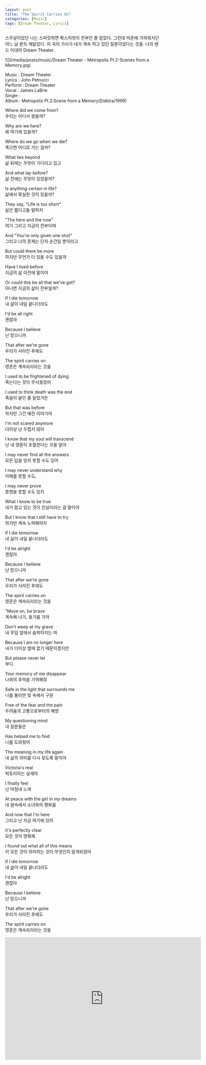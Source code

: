 ```yaml
---
layout: post
title: "The Spirit Carries On"
categories: [Music]
tags: [Dream Theater, Lyrics]
---
```


스무살이었던 나는 스피릿하면 롹스피릿이 전부인 줄 알았다. 그런데 마흔에 가까워지던 어느 날 문득 깨달았다. 이 곡의 가사가 내가 계속 하고 있던 질문이었다는 것을. 나의 밴드 이데아 Dream Theater.

![](/media/posts/music/Dream Theater - Metropolis Pt.2-Scenes from a Memory.jpg)

Music : Dream Theater  
Lyrics : John Petrucci  
Perform : Dream Theater  
Vocal : James LaBrie  
Single :   
Album : Metropolis Pt.2:Scene from a Memory(Elektra/1999)  

Where did we come from?  
우리는 어디서 왔을까?  

Why are we here?  
왜 여기에 있을까?  

Where do we go when we die?  
죽으면 어디로 가는 걸까?  

What lies beyond  
삶 뒤에는 무엇이 기다리고 있고  

And what lay before?  
삶 전에는 무엇이 있었을까?  

Is anything certain in life?  
삶에서 확실한 것이 있을까?  

They say, "Life is too short"  
삶은 짧다고들 말하지  

"The here and the now"  
여기 그리고 지금이 전부이며  

And "You're only given one shot"  
그리고 너의 존재는 단지 순간일 뿐이라고  

But could there be more  
하지만 무언가 더 있을 수도 있을까  

Have I lived before  
지금의 삶 이전에 말이야  

Or could this be all that we've got?  
아니면 지금의 삶이 전부일까?  

If I die tomorrow  
내 삶이 내일 끝나더라도  

I'd be all right  
괜찮아  

Because I believe  
난 믿으니까  

That after we're gone  
우리가 사라진 후에도 

The spirit carries on  
영혼은 계속되리라는 것을  

I used to be frightened of dying  
죽는다는 것이 무서웠었어  

I used to think death was the end  
죽음이 끝인 줄 알았거든  

But that was before  
하지만 그건 예전 이야기야  

I'm not scared anymore  
더이상 난 두렵지 않아  

I know that my soul will transcend  
난 내 영혼이 초월한다는 것을 알아  

I may never find all the answers  
모든 답을 얻지 못할 수도 있어  

I may never understand why  
이해를 못할 수도,  

I may never prove  
증명을 못할 수도 있지  

What I know to be true  
내가 알고 있는 것이 진실이라는 걸 말이야  

But I know that I still have to try  
하지만 계속 노력해야지  

If I die tomorrow  
내 삶이 내일 끝나더라도  

I'd be alright  
괜찮아  

Because I believe  
난 믿으니까  

That after we're gone  
우리가 사라진 후에도 

The spirit carries on  
영혼은 계속되리라는 것을  

"Move on, be brave  
계속해 나가, 용기를 가져  

Don't weep at my grave  
내 무덤 앞에서 슬퍼하지는 마  

Because I am no longer here  
내가 더이상 옆에 없기 때문이겠지만  

But please never let  
부디  

Your memory of me disappear  
나와의 추억을 기억해줘  

Safe in the light that surrounds me  
나를 둘러싼 빛 속에서 구원  

Free of the fear and the pain  
두려움과 고통으로부터의 해방  

My questioning mind  
내 질문들은  

Has helped me to find  
나를 도와줬어  

The meaning in my life again  
내 삶의 의미를 다시 찾도록 말이야  

Victoria's real  
빅토리아는 실재야  

I finally feel  
난 마침내 느껴  

At peace with the girl in my dreams  
내 꿈속에서 소녀와의 평화를  

And now that I'm here  
그리고 난 지금 여기에 있어  

It's perfectly clear  
모든 것이 명확해  

I found out what all of this means  
이 모든 것이 의미하는 것이 무엇인지 알게되었어  

If I die tomorrow  
내 삶이 내일 끝나더라도  

I'd be alright  
괜찮아  

Because I believe  
난 믿으니까  

That after we're gone  
우리가 사라진 후에도 

The spirit carries on  
영혼은 계속되리라는 것을  

<iframe width="640" height="400" src="https://www.youtube.com/embed/mBCNLzhHYYo" frameborder="0" allow="accelerometer; autoplay; encrypted-media; gyroscope; picture-in-picture" allowfullscreen></iframe>
